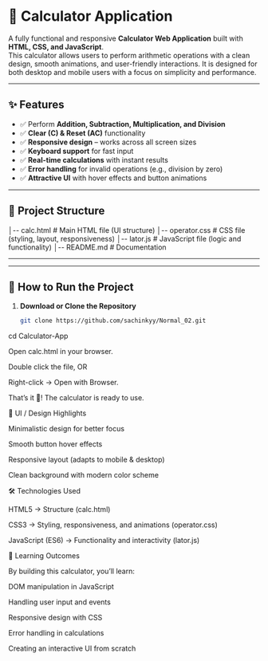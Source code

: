 
# 🧮 Calculator Application  

A fully functional and responsive **Calculator Web Application** built with **HTML, CSS, and JavaScript**.  
This calculator allows users to perform arithmetic operations with a clean design, smooth animations, and user-friendly interactions. It is designed for both desktop and mobile users with a focus on simplicity and performance.  

---

## ✨ Features  

- ✅ Perform **Addition, Subtraction, Multiplication, and Division**  
- ✅ **Clear (C) & Reset (AC)** functionality  
- ✅ **Responsive design** – works across all screen sizes  
- ✅ **Keyboard support** for fast input  
- ✅ **Real-time calculations** with instant results  
- ✅ **Error handling** for invalid operations (e.g., division by zero)  
- ✅ **Attractive UI** with hover effects and button animations  

---

## 📂 Project Structure  
│-- calc.html # Main HTML file (UI structure)
│-- operator.css # CSS file (styling, layout, responsiveness)
│-- lator.js # JavaScript file (logic and functionality)
│-- README.md # Documentation

---

---

## 🚀 How to Run the Project  

1. **Download or Clone the Repository**  
   ```bash
   git clone https://github.com/sachinkyy/Normal_02.git

cd Calculator-App


Open calc.html in your browser.

Double click the file, OR

Right-click → Open with Browser.

That’s it 🎉! The calculator is ready to use.

🎨 UI / Design Highlights

Minimalistic design for better focus

Smooth button hover effects

Responsive layout (adapts to mobile & desktop)

Clean background with modern color scheme

🛠️ Technologies Used

HTML5 → Structure (calc.html)

CSS3 → Styling, responsiveness, and animations (operator.css)

JavaScript (ES6) → Functionality and interactivity (lator.js)

📖 Learning Outcomes

By building this calculator, you’ll learn:

DOM manipulation in JavaScript

Handling user input and events

Responsive design with CSS

Error handling in calculations

Creating an interactive UI from scratch






   
   

